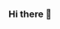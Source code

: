 ### Hi there 👋

<!--
**Mamba-244/Mamba-244** is a ✨ _special_ ✨ repository because its `README.md` (this file) appears on your GitHub profile.

Here are some ideas to get you started:

- 🔭 I’m currently working on ...
- 🌱 I’m currently learning ...![Screenshot 2023-07-07 115856](https://github.com/Mamba-244/Mamba-244/assets/154870647/e2b3fc71-cb13-45ee-9a82-33d3b2c0ceb4)

- 👯 I’m looking to collaborate on ...
- 🤔 I’m looking for help with ...
- 💬 Ask me about ...![Superstore Dashboard-2](https://github.com/Mamba-244/Mamba-244/assets/154870647/1a8ce237-fd22-447f-bfdc-5066ab4a1154)

- 📫 How to reach me: ...
- 😄 Pronouns: ...
- ⚡ Fun fact: ...
-->
